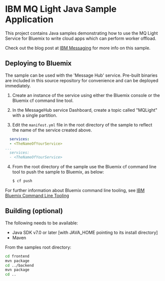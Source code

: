 # IBM MQ Light Java Sample Application

This project contains Java samples demonstrating how to use the MQ Light
Service for Bluemix to write cloud apps which can perform worker offload.

Check out the blog post at [IBM Messaging][ibm-messaging] for more info on this
sample.

## Deploying to Bluemix

The sample can be used with the 'Message Hub' service. Pre-built binaries are included in this
source repository for convenience and can be deployed immediately.

1.  Create an instance of the service using either the Bluemix console or the
    Bluemix cf command line tool.

2.  In the MessageHub service Dashboard, create a topic called "MQLight" with a single partition.

3.  Edit the `manifest.yml` file in the root directory of the sample to reflect
    the name of the service created above.

 ```yml
   services:
   - <TheNameOfYourService>
 ...
   services:
   - <TheNameOfYourService>
 ```

4.  From the root directory of the sample use the Bluemix cf command line
    tool to push the sample to Bluemix, as below:
    ```sh
    $ cf push
    ```

For further information about Bluemix command line tooling, see
[IBM Bluemix Command Line Tooling](https://www.ng.bluemix.net/docs/starters/install_cli.html)

## Building (optional)

The following needs to be available:
* Java SDK v7.0 or later [with JAVA_HOME pointing to its install directory]
* Maven

From the samples root directory:
```sh
cd frontend
mvn package
cd ../backend
mvn package
cd ..
```

[ibm-messaging]: https://developer.ibm.com/messaging/2015/05/22/getting-started-with-java-apps-using-the-mq-light-service-for-bluemix/

